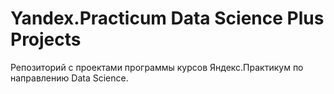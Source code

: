 # Yandex.Practicum Data Science Plus Projects
Репозиторий с проектами программы курсов Яндекс.Практикум по направлению Data Science.

